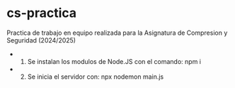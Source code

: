 # cs-practica
Practica de trabajo en equipo realizada para la Asignatura de Compresion y Seguridad (2024/2025)
- 1. Se instalan los modulos de Node.JS con el comando: npm i
- 2. Se inicia el servidor con: npx nodemon main.js